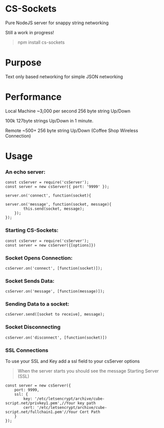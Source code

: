 # CS-Sockets
Pure NodeJS server for snappy string networking

Still a work in progress!
>npm install cs-sockets

# Purpose 
Text only based networking for simple JSON networking

# Performance
Local Machine ~3,000 per second 256 byte string Up/Down

100k 127byte strings Up/Down in 1 minute.

Remote ~500+ 256 byte string Up/Down (Coffee Shop Wireless Connection)


# Usage
### An echo server:

    const csServer = require('csServer');
    const server = new csServer({ port: '9999' });

    server.on('connect', function(socket){
        
    server.on('message', function(socket, message){
            this.send(socket, message);
        });
    });

### Starting CS-Sockets:

    const csServer = require('csServer');
    const server = new csServer({[options]})


### Socket Opens Connection:

    csServer.on('connect', [function(socket)]);

### Socket Sends Data:

    csServer.on('message', [function(message)]);

### Sending Data to a socket:

    csServer.send([socket to receive], message);

### Socket Disconnecting

    csServer.on('disconnect', [function(socket)])

### SSL Connections
To use your SSL and Key add a ssl field to your csServer options
>When the server starts you should see the message Starting Server (SSL)

    const server = new csServer({
        port: 9999,
        ssl: {
            key: '/etc/letsencrypt/archive/cube-script.net/privkey1.pem',//Your key path
            cert: '/etc/letsencrypt/archive/cube-script.net/fullchain1.pem'//Your Cert Path
        }
    });
    



